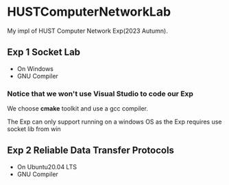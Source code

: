 # HUSTComputerNetworkLab
My impl of HUST Computer Network Exp(2023 Autumn).

## Exp 1 Socket Lab
- On Windows
- GNU Compiler
### Notice that we won't use Visual Studio to code our Exp
We choose **cmake** toolkit and use a gcc compiler. 

The Exp can only support running on a windows OS as the Exp requires use socket lib from win

## Exp 2 Reliable Data Transfer Protocols
- On Ubuntu20.04 LTS
- GNU Compiler
